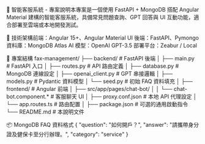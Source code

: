 📄 智能客服系統 - 專案說明本專案是一個使用 FastAPI + MongoDB 搭配 Angular Material 建構的智能客服系統，具備常見問題查詢、GPT 回答與 UI 互動功能，適合部署至雲端或本地開發測試。

🧩 技術架構前端：Angular 15+、Angular Material UI
後端：FastAPI、Pymongo
資料庫：MongoDB Atlas
AI 模型：OpenAI GPT-3.5
部署平台：Zeabur / Local

📁 專案結構 fax-management/
├── backend/ # FastAPI 後端
│ ├── main.py # FastAPI 入口
│ ├── routes.py # API 路由定義
│ ├── database.py # MongoDB 連線設定
│ ├── openai_client.py # GPT 串接邏輯
│ ├── models.py # Pydantic 資料模型
│ └── seed.py # 初始 FAQ 資料填充
│
├── frontend/ # Angular 前端
│ ├── src/app/pages/chat-bot/
│ │ └── chat-bot.component.\* # 客服聊天 UI
│ ├── proxy.conf.json # 本地 API 代理設定
│ └── app.routes.ts # 路由配置
│
├── package.json # 可選的通用啟動指令
└── README.md # 本說明文件

📦 MongoDB FAQ 資料格式
{
"question": "如何開戶？",
"answer": "請攜帶身分證及健保卡至分行辦理。",
"category": "service"
}
